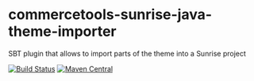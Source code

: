 # commercetools-sunrise-java-theme-importer
SBT plugin that allows to import parts of the theme into a Sunrise project

[![Build Status](https://travis-ci.org/commercetools/commercetools-sunrise-java-theme-importer.png?branch=master)](https://travis-ci.org/commercetools/commercetools-sunrise-java-theme-importer) [![Maven Central](https://maven-badges.herokuapp.com/maven-central/com.commercetools.sunrise/commercetools-sunrise-theme-importer/badge.svg)](https://maven-badges.herokuapp.com/maven-central/com.commercetools.sunrise/commercetools-sunrise-theme-importer)

